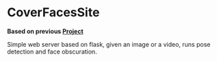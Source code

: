 # CoverFacesSite

**Based on previous [Project](https://github.com/FrancescoLuzzi/Tesi)**

Simple web server based on flask, given an image or a video, runs pose detection and face obscuration.
